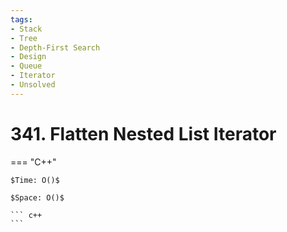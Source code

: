 ```yaml
---
tags:
- Stack
- Tree
- Depth-First Search
- Design
- Queue
- Iterator
- Unsolved
---
```



# 341. Flatten Nested List Iterator

=== "C++"

    $Time: O()$

    $Space: O()$

    ``` c++
    ```